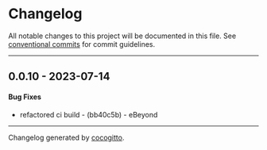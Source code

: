 # Changelog
All notable changes to this project will be documented in this file. See [conventional commits](https://www.conventionalcommits.org/) for commit guidelines.

- - -
## 0.0.10 - 2023-07-14
#### Bug Fixes
- refactored ci build - (bb40c5b) - eBeyond

- - -

Changelog generated by [cocogitto](https://github.com/cocogitto/cocogitto).